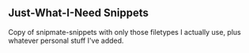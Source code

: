 Just-What-I-Need Snippets
-------------------------

Copy of snipmate-snippets with only those filetypes I actually use,
plus whatever personal stuff I've added.
